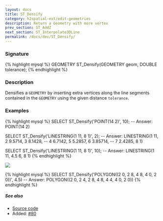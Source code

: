 ```yaml
---
layout: docs
title: ST_Densify
category: h2spatial-ext/edit-geometries
description: Return a Geometry with more vertex
prev_section: ST_AddZ
next_section: ST_Interpolate3DLine
permalink: /docs/dev/ST_Densify/
---
```


### Signature

{% highlight mysql %}
GEOMETRY ST_Densify(GEOMETRY geom, DOUBLE tolerance);
{% endhighlight %}

### Description
Densifies a `GEOMETRY` by inserting extra vertices along the line segments contained in the `GEOMETRY` using the given distance `tolerance`.

### Examples

{% highlight mysql %}
SELECT ST_Densify('POINT(14 2)', 10);
-- Answer: POINT(14 2)

SELECT ST_Densify('LINESTRING(1 11, 8 1)', 2);
-- Answer: LINESTRING(1 11, 2 9.5714, 3 8.1428,
--                    4 6.7142, 5 5.2857, 6 3.85714,
--                    7 2.4285, 8 1)

SELECT ST_Densify('LINESTRING(1 11, 8 1)', 10);
-- Answer: LINESTRING(1 11, 4.5 6, 8 1)
{% endhighlight %}

<img class="displayed" src="../ST_Densify.png"/>

{% highlight mysql %}
SELECT ST_Densify('POLYGON((2 0, 2 8, 4 8, 4 0, 2 0))', 4.5)
-- Answer: POLYGON((2 0, 2 4, 2 8, 4 8, 4 4, 4 0, 2 0))
{% endhighlight %}

##### See also

* <a href="https://github.com/irstv/H2GIS/blob/master/h2spatial-ext/src/main/java/org/h2gis/h2spatialext/function/spatial/edit/ST_Densify.java" target="_blank">Source code</a>
* Added: <a href="https://github.com/irstv/H2GIS/pull/80" target="_blank">#80</a>
